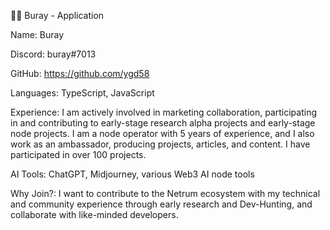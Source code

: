 🧑‍💻 Buray - Application

Name: Buray

Discord: buray#7013

GitHub: https://github.com/ygd58

Languages: TypeScript, JavaScript

Experience: I am actively involved in marketing collaboration, participating in and contributing to early-stage research alpha projects and early-stage node projects. I am a node operator with 5 years of experience, and I also work as an ambassador, producing projects, articles, and content. I have participated in over 100 projects.

AI Tools: ChatGPT, Midjourney, various Web3 AI node tools

Why Join?: I want to contribute to the Netrum ecosystem with my technical and community experience through early research and Dev-Hunting, and collaborate with like-minded developers.
